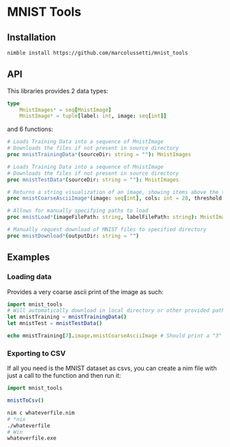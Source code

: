 # MNIST Tools

## Installation

```sh
nimble install https://github.com/marcolussetti/mnist_tools
```


## API

This libraries provides 2 data types:
```nim
type
    MnistImages* = seq[MnistImage]
    MnistImage* = tuple[label: int, image: seq[int]]
```


and 6 functions:

```nim
# Loads Training Data into a sequence of MnistImage
# Downloads the files if not present in source directory
proc mnistTrainingData*(sourceDir: string = ""): MnistImages

# Loads Training Data into a sequence of MnistImage
# Downloads the files if not present in source directory
proc mnistTestData*(sourceDir: string = ""): MnistImages

# Returns a string visualization of an image, showing items above the threshold
proc mnistCoarseAsciiImage*(image: seq[int], cols: int = 28, threshold: int = 50): string

# Allows for manually specifying paths to load
proc mnistLoad*(imageFilePath: string, labelFilePath: string): MnistImages

# Manually request download of MNIST files to specified directory
proc mnistDownload*(outputDir: string = "")
```

## Examples

### Loading data

Provides a very coarse ascii print of the image as such:
```nim
import mnist_tools
# Will automatically download in local directory or other provided path
let mnistTraining = mnistTrainingData()
let mnistTest = mnistTestData()

echo mnistTraining[7].image.mnistCoarseAsciiImage # Should print a "3"
```

### Exporting to CSV
If all you need is the MNIST dataset as csvs, you can create a nim file with just a call to the function and then run it:

```nim
import mnist_tools

mnistToCsv()
```

```sh
nim c whateverfile.nim
# *nix
./whateverfile
# Win
whateverfile.exe
```
